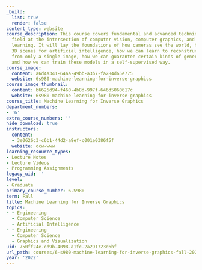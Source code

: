```yaml
---
_build:
  list: true
  render: false
content_type: website
course_description: This course covers fundamental and advanced techniques in this
  field at the intersection of computer vision, computer graphics, and geometric deep
  learning. It will lay the foundations of how cameras see the world, how we can represent
  3D scenes for artificial intelligence, how we can learn to reconstruct these representations
  from only a single image, how we can guarantee certain kinds of generalizations,
  and how we can train these models in a self-supervised way.
course_image:
  content: a6d4a341-64aa-49bb-a3b7-fa284d65e775
  website: 6s980-machine-learning-for-inverse-graphics
course_image_thumbnail:
  content: b6625d94-f460-4b8d-997f-646d5060617c
  website: 6s980-machine-learning-for-inverse-graphics
course_title: Machine Learning for Inverse Graphics
department_numbers:
- '6'
extra_course_numbers: ''
hide_download: true
instructors:
  content:
  - 3e0626c3-c6b1-44d2-a8ef-c001e0386f5f
  website: ocw-www
learning_resource_types:
- Lecture Notes
- Lecture Videos
- Programming Assignments
legacy_uid: ''
level:
- Graduate
primary_course_number: 6.S980
term: Fall
title: Machine Learning for Inverse Graphics
topics:
- - Engineering
  - Computer Science
  - Artificial Intelligence
- - Engineering
  - Computer Science
  - Graphics and Visualization
uid: 750ff24e-cd9b-4098-a1fc-2a291723d6bf
url_path: courses/6-s980-machine-learning-for-inverse-graphics-fall-2022
year: '2022'
---
```

